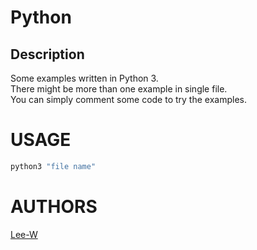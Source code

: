 # Python

## Description
Some examples written in Python 3.  
There might be more than one example in single file.  
You can simply comment some code to try the examples.  

# USAGE
```sh
python3 "file name"
```

# AUTHORS
[Lee-W](https://github.com/Lee-W/)

